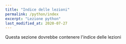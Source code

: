 ```yaml
---
title: "Indice delle lezioni"
permalink: /python/index
excerpt: "Lezione python"
last_modified_at: 2020-07-27
---
```


Questa sezione dovrebbe contenere l'indice delle lezioni